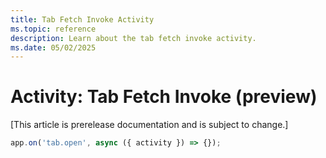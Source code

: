 ```yaml
---
title: Tab Fetch Invoke Activity
ms.topic: reference
description: Learn about the tab fetch invoke activity.
ms.date: 05/02/2025
---
```


# Activity: Tab Fetch Invoke (preview)

[This article is prerelease documentation and is subject to change.]

```typescript
app.on('tab.open', async ({ activity }) => {});
```